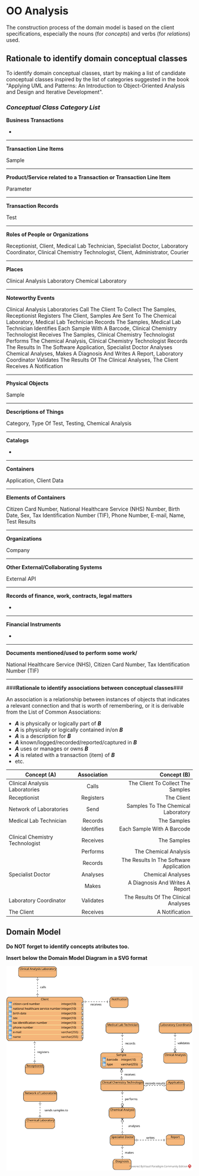 # OO Analysis #

The construction process of the domain model is based on the client specifications, especially the nouns (for _concepts_) and verbs (for _relations_) used. 

## Rationale to identify domain conceptual classes ##
To identify domain conceptual classes, start by making a list of candidate conceptual classes inspired by the list of categories suggested in the book "Applying UML and Patterns: An Introduction to Object-Oriented Analysis and Design and Iterative Development". 


### _Conceptual Class Category List_ ###

**Business Transactions**

*

---

**Transaction Line Items**

Sample

---

**Product/Service related to a Transaction or Transaction Line Item**

Parameter

---


**Transaction Records**

Test

---  


**Roles of People or Organizations**

Receptionist, Client, Medical Lab Technician, Specialist Doctor, Laboratory Coordinator, 
Clinical Chemistry Technologist, Client, Administrator, Courier

---


**Places**

Clinical Analysis Laboratory
Chemical Laboratory

---

**Noteworthy Events**

Clinical Analysis Laboratories Call The Client To Collect The Samples, Receptionist Registers The Client,
Samples Are Sent To The Chemical Laboratory, Medical Lab Technician Records The Samples,
Medical Lab Technician Identifies Each Sample With A Barcode, Clinical Chemistry Technologist Receives The Samples,
Clinical Chemistry Technologist Performs The Chemical Analysis,
Clinical Chemistry Technologist Records The Results In The Software Application,
Specialist Doctor Analyses Chemical Analyses, Makes A Diagnosis And Writes A Report,
Laboratory Coordinator Validates The Results Of The Clinical Analyses,
The Client Receives A Notification

---


**Physical Objects**

Sample

---


**Descriptions of Things**

Category, Type Of Test, Testing, Chemical Analysis

---


**Catalogs**

*  

---


**Containers**

Application, Client Data

---


**Elements of Containers**

Citizen Card Number, National Healthcare Service (NHS) Number, Birth Date, Sex, Tax Identification Number (TIF), 
Phone Number, E-mail, Name, Test Results

---


**Organizations**

Company

---

**Other External/Collaborating Systems**

External API

---


**Records of finance, work, contracts, legal matters**

* 

---


**Financial Instruments**

*  

---


**Documents mentioned/used to perform some work/**

National Healthcare Service (NHS), Citizen Card Number, Tax Identification Number (TIF)

---



###**Rationale to identify associations between conceptual classes**###

An association is a relationship between instances of objects that indicates a relevant connection and that is worth of remembering, or it is derivable from the List of Common Associations: 

+ **_A_** is physically or logically part of **_B_**
+ **_A_** is physically or logically contained in/on **_B_**
+ **_A_** is a description for **_B_**
+ **_A_** known/logged/recorded/reported/captured in **_B_**
+ **_A_** uses or manages or owns **_B_**
+ **_A_** is related with a transaction (item) of **_B_**
+ etc.



| Concept (A) 		|  Association   	|  Concept (B) |
|----------	   		|:-------------:		|------:       |
| Clinical Analysis Laboratories | Calls |  The Client To Collect The Samples |
| Receptionist  	| Registers | The Client  |
| Network of Laboratories | Send | Samples To The Chemical Laboratory |
| Medical Lab Technician  | Records |  The Samples |
|   |  Identifies   | Each Sample With A Barcode  |
|  Clinical Chemistry Technologist  |       Receives         |   The Samples        |
|    | Performs    |  The Chemical Analysis  |
|    |   Records  |   The Results In The Software Application  |
|   Specialist Doctor   | Analyses    |    Chemical Analyses   |
|   | Makes  | A Diagnosis And Writes A Report  |
| Laboratory Coordinator  | Validates  | The Results Of The Clinical Analyses |
|The Client |Receives | A Notification |


## Domain Model

**Do NOT forget to identify concepts atributes too.**

**Insert below the Domain Model Diagram in a SVG format**

![DM.svg](DM.svg)



